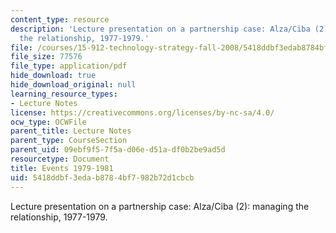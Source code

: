 ```yaml
---
content_type: resource
description: 'Lecture presentation on a partnership case: Alza/Ciba (2): managing
  the relationship, 1977-1979.'
file: /courses/15-912-technology-strategy-fall-2008/5418ddbf3edab8784bf7982b72d1cbcb_lec_21_d.pdf
file_size: 77576
file_type: application/pdf
hide_download: true
hide_download_original: null
learning_resource_types:
- Lecture Notes
license: https://creativecommons.org/licenses/by-nc-sa/4.0/
ocw_type: OCWFile
parent_title: Lecture Notes
parent_type: CourseSection
parent_uid: 09ebf9f5-7f5a-d06e-d51a-df0b2be9ad5d
resourcetype: Document
title: Events 1979-1981
uid: 5418ddbf-3eda-b878-4bf7-982b72d1cbcb
---
```

Lecture presentation on a partnership case: Alza/Ciba (2): managing the relationship, 1977-1979.